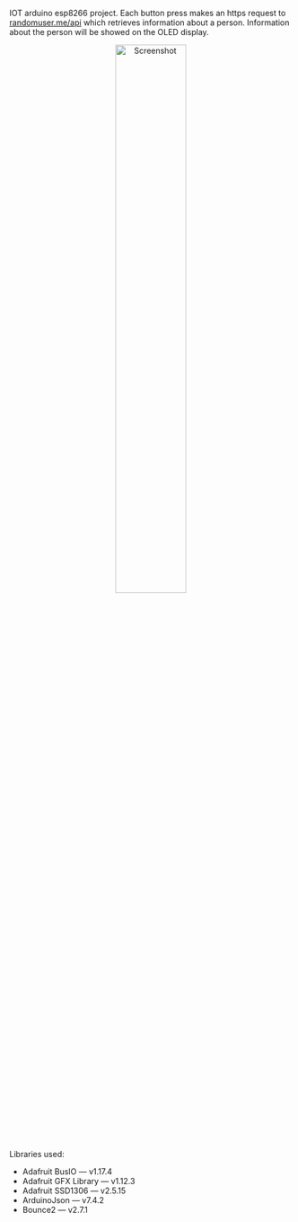 IOT arduino esp8266 project. Each button press makes an https request to [randomuser.me/api](https://randomuser.me/api) which retrieves information about a person. Information about the person will be showed on the OLED display.

<p align="center">
  <img src="https://github.com/user-attachments/assets/42180d71-af25-4c6b-ab43-51bc550709b7" alt="Screenshot" style="width:50%;">
</p>

Libraries used:
- Adafruit BusIO — v1.17.4  
- Adafruit GFX Library — v1.12.3  
- Adafruit SSD1306 — v2.5.15  
- ArduinoJson — v7.4.2  
- Bounce2 — v2.7.1
